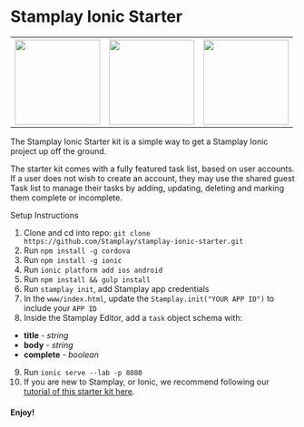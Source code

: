 # Stamplay Ionic Starter

<table>
  <tbody>
    <tr>
    <th>
    <img width="150" src="https://camo.githubusercontent.com/57b8db003e874395844d8ff15e06f4d135060c89/68747470733a2f2f692e696d67736166652e6f72672f643862393933372e706e67" />
    </td>
    <th>
    <img width="150" src="https://camo.githubusercontent.com/4d1bb4177ebbcb7214a4a7af92b0d5d2e7515354/68747470733a2f2f692e696d67736166652e6f72672f643961393161312e706e67" />
    </td>
    <th>
    <img width="150" src="https://camo.githubusercontent.com/90a2be18a3bcac579ee081744abab68dd0652f15/68747470733a2f2f692e696d67736166652e6f72672f643738646137342e706e67" />
    </td>
    </tr>
  </tbody>
</table>



The Stamplay Ionic Starter kit is a simple way to get a Stamplay Ionic project up off the ground.

The starter kit comes with a fully featured task list, based on user accounts. If a user does not wish to create an account, they may use the shared guest Task list to manage their tasks by adding, updating, deleting and marking them complete or incomplete.

Setup Instructions

1. Clone and cd into repo: `git clone https://github.com/Stamplay/stamplay-ionic-starter.git`
2. Run `npm install -g cordova`
3. Run `npm install -g ionic`
4. Run `ionic platform add ios android`
5. Run `npm install && gulp install`
6. Run `stamplay init`, add Stamplay app credentials
7. In the `www/index.html`, update the `Stamplay.init("YOUR APP ID")` to include your `APP ID`
8. Inside the Stamplay Editor, add a `task` object schema with:
  - **title** - *string*
  - **body** - *string*
  - **complete** - *boolean*
9. Run `ionic serve --lab -p 8080`
10. If you are new to Stamplay, or Ionic, we recommend following our [tutorial of this starter kit here](https://blog.stamplay.com/mobile-development-with-ionic-stamplay/).

#### Enjoy!
